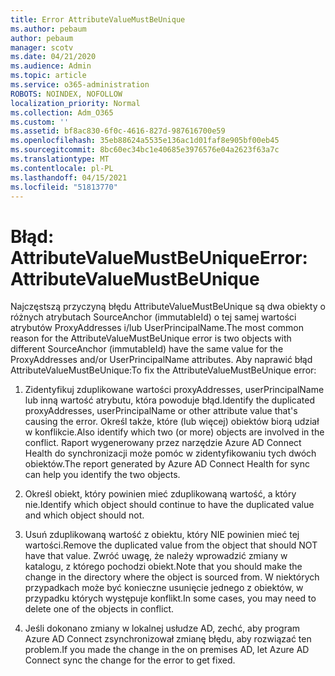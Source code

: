 ```yaml
---
title: Error AttributeValueMustBeUnique
ms.author: pebaum
author: pebaum
manager: scotv
ms.date: 04/21/2020
ms.audience: Admin
ms.topic: article
ms.service: o365-administration
ROBOTS: NOINDEX, NOFOLLOW
localization_priority: Normal
ms.collection: Adm_O365
ms.custom: ''
ms.assetid: bf8ac830-6f0c-4616-827d-987616700e59
ms.openlocfilehash: 35eb88624a5535e136ac1d01faf8e905bf00eb45
ms.sourcegitcommit: 8bc60ec34bc1e40685e3976576e04a2623f63a7c
ms.translationtype: MT
ms.contentlocale: pl-PL
ms.lasthandoff: 04/15/2021
ms.locfileid: "51813770"
---
```

# <a name="error-attributevaluemustbeunique"></a><span data-ttu-id="fe9e1-102">Błąd: AttributeValueMustBeUnique</span><span class="sxs-lookup"><span data-stu-id="fe9e1-102">Error: AttributeValueMustBeUnique</span></span>

<span data-ttu-id="fe9e1-103">Najczęstszą przyczyną błędu AttributeValueMustBeUnique są dwa obiekty o różnych atrybutach SourceAnchor (immutableId) o tej samej wartości atrybutów ProxyAddresses i/lub UserPrincipalName.</span><span class="sxs-lookup"><span data-stu-id="fe9e1-103">The most common reason for the AttributeValueMustBeUnique error is two objects with different SourceAnchor (immutableId) have the same value for the ProxyAddresses and/or UserPrincipalName attributes.</span></span> <span data-ttu-id="fe9e1-104">Aby naprawić błąd AttributeValueMustBeUnique:</span><span class="sxs-lookup"><span data-stu-id="fe9e1-104">To fix the AttributeValueMustBeUnique error:</span></span>
  
1. <span data-ttu-id="fe9e1-105">Zidentyfikuj zduplikowane wartości proxyAddresses, userPrincipalName lub inną wartość atrybutu, która powoduje błąd.</span><span class="sxs-lookup"><span data-stu-id="fe9e1-105">Identify the duplicated proxyAddresses, userPrincipalName or other attribute value that's causing the error.</span></span> <span data-ttu-id="fe9e1-106">Określ także, które (lub więcej) obiektów biorą udział w konflikcie.</span><span class="sxs-lookup"><span data-stu-id="fe9e1-106">Also identify which two (or more) objects are involved in the conflict.</span></span> <span data-ttu-id="fe9e1-107">Raport wygenerowany przez narzędzie Azure AD Connect Health do synchronizacji może pomóc w zidentyfikowaniu tych dwóch obiektów.</span><span class="sxs-lookup"><span data-stu-id="fe9e1-107">The report generated by Azure AD Connect Health for sync can help you identify the two objects.</span></span>
    
2. <span data-ttu-id="fe9e1-108">Określ obiekt, który powinien mieć zduplikowaną wartość, a który nie.</span><span class="sxs-lookup"><span data-stu-id="fe9e1-108">Identify which object should continue to have the duplicated value and which object should not.</span></span>
    
3. <span data-ttu-id="fe9e1-109">Usuń zduplikowaną wartość z obiektu, który NIE powinien mieć tej wartości.</span><span class="sxs-lookup"><span data-stu-id="fe9e1-109">Remove the duplicated value from the object that should NOT have that value.</span></span> <span data-ttu-id="fe9e1-110">Zwróć uwagę, że należy wprowadzić zmiany w katalogu, z którego pochodzi obiekt.</span><span class="sxs-lookup"><span data-stu-id="fe9e1-110">Note that you should make the change in the directory where the object is sourced from.</span></span> <span data-ttu-id="fe9e1-111">W niektórych przypadkach może być konieczne usunięcie jednego z obiektów, w przypadku których występuje konflikt.</span><span class="sxs-lookup"><span data-stu-id="fe9e1-111">In some cases, you may need to delete one of the objects in conflict.</span></span>
    
4. <span data-ttu-id="fe9e1-112">Jeśli dokonano zmiany w lokalnej usłudze AD, zechć, aby program Azure AD Connect zsynchronizował zmianę błędu, aby rozwiązać ten problem.</span><span class="sxs-lookup"><span data-stu-id="fe9e1-112">If you made the change in the on premises AD, let Azure AD Connect sync the change for the error to get fixed.</span></span>
    

